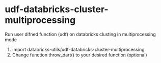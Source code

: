 
# udf-databricks-cluster-multiprocessing
Run user difned function (udf) on databricks clusting in multiprocessing mode

1. import databricks-utils/udf-databricks-cluster-multiprocessing
2. Change function throw_dart() to your desired function (optional)
